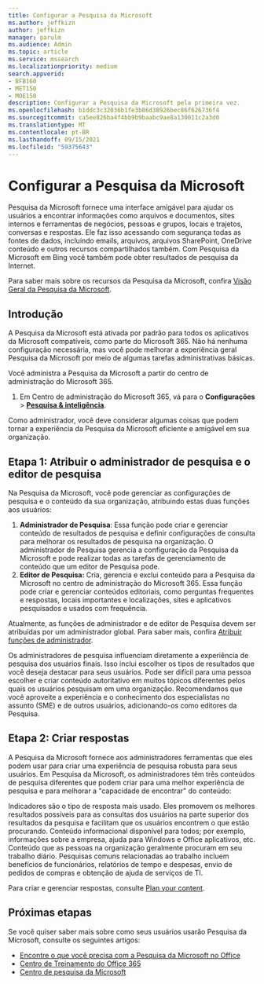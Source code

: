 ```yaml
---
title: Configurar a Pesquisa da Microsoft
ms.author: jeffkizn
author: jeffkizn
manager: parulm
ms.audience: Admin
ms.topic: article
ms.service: mssearch
ms.localizationpriority: medium
search.appverid:
- BFB160
- MET150
- MOE150
description: Configurar a Pesquisa da Microsoft pela primeira vez.
ms.openlocfilehash: b1ddc3c32036b1fe3b86d38926bec86f626736f4
ms.sourcegitcommit: ca5ee826ba4f4bb9b9baabc9ae8a130011c2a3d0
ms.translationtype: MT
ms.contentlocale: pt-BR
ms.lasthandoff: 09/15/2021
ms.locfileid: "59375643"
---
```

# <a name="set-up-microsoft-search"></a>Configurar a Pesquisa da Microsoft

Pesquisa da Microsoft fornece uma interface amigável para ajudar os usuários a encontrar informações como arquivos e documentos, sites internos e ferramentas de negócios, pessoas e grupos, locais e trajetos, conversas e respostas. Ele faz isso acessando com segurança todas as fontes de dados, incluindo emails, arquivos, arquivos SharePoint, OneDrive conteúdo e outros recursos compartilhados também. Com Pesquisa da Microsoft em Bing você também pode obter resultados de pesquisa da Internet.

Para saber mais sobre os recursos da Pesquisa da Microsoft, confira [Visão Geral da Pesquisa da Microsoft](overview-microsoft-search.md).

## <a name="get-started"></a>Introdução

A Pesquisa da Microsoft está ativada por padrão para todos os aplicativos da Microsoft compatíveis, como parte do Microsoft 365. Não há nenhuma configuração necessária, mas você pode melhorar a experiência geral Pesquisa da Microsoft por meio de algumas tarefas administrativas básicas.

Você administra a Pesquisa da Microsoft a partir do centro de administração do Microsoft 365.

1. Em Centro de administração do Microsoft 365, vá para o **Configurações**  >  [**Pesquisa & inteligência**](https://admin.microsoft.com/Adminportal/Home#/MicrosoftSearch).

Como administrador, você deve considerar algumas coisas que podem tornar a experiência da Pesquisa da Microsoft eficiente e amigável em sua organização.

## <a name="step-1-assign-search-admin-and-search-editor"></a>Etapa 1: Atribuir o administrador de pesquisa e o editor de pesquisa

Na Pesquisa da Microsoft, você pode gerenciar as configurações de pesquisa e o conteúdo da sua organização, atribuindo estas duas funções aos usuários:

1. **Administrador de Pesquisa**: Essa função pode criar e gerenciar conteúdo de resultados de pesquisa e definir configurações de consulta para melhorar os resultados de pesquisa na organização. O administrador de Pesquisa gerencia a configuração da Pesquisa da Microsoft e pode realizar todas as tarefas de gerenciamento de conteúdo que um editor de Pesquisa pode.
2. **Editor de Pesquisa:** Cria, gerencia e exclui conteúdo para a Pesquisa da Microsoft no centro de administração do Microsoft 365. Essa função pode criar e gerenciar conteúdos editoriais, como perguntas frequentes e respostas, locais importantes e localizações, sites e aplicativos pesquisados e usados com frequência.

Atualmente, as funções de administrador e de editor de Pesquisa devem ser atribuídas por um administrador global. Para saber mais, confira [Atribuir funções de administrador](/office365/admin/add-users/assign-admin-roles?view=o365-worldwide).

Os administradores de pesquisa influenciam diretamente a experiência de pesquisa dos usuários finais. Isso inclui escolher os tipos de resultados que você deseja destacar para seus usuários. Pode ser difícil para uma pessoa escolher e criar conteúdo autoritativo em muitos tópicos diferentes pelos quais os usuários pesquisam em uma organização. Recomendamos que você aproveite a experiência e o conhecimento dos especialistas no assunto (SME) e de outros usuários, adicionando-os como editores da Pesquisa.

## <a name="step-2-create-answers"></a>Etapa 2: Criar respostas

A Pesquisa da Microsoft fornece aos administradores ferramentas que eles podem usar para criar uma experiência de pesquisa robusta para seus usuários. Em Pesquisa da Microsoft, os administradores têm três conteúdos de pesquisa diferentes que podem criar para uma melhor experiência de pesquisa e para melhorar a "capacidade de encontrar" do conteúdo:

Indicadores são o tipo de resposta mais usado. Eles promovem os melhores resultados possíveis para as consultas dos usuários na parte superior dos resultados da pesquisa e facilitam que os usuários encontrem o que estão procurando.
Conteúdo informacional disponível para todos; por exemplo, informações sobre a empresa, ajuda para Windows e Office aplicativos, etc. Conteúdo que as pessoas na organização geralmente procuram em seu trabalho diário. Pesquisas comuns relacionadas ao trabalho incluem benefícios de funcionários, relatórios de tempo e despesas, envio de pedidos de compras e obtenção de ajuda de serviços de TI.

Para criar e gerenciar respostas, consulte [Plan your content](plan-your-content.md).

## <a name="next-steps"></a>Próximas etapas

Se você quiser saber mais sobre como seus usuários usarão Pesquisa da Microsoft, consulte os seguintes artigos:

- [Encontre o que você precisa com a Pesquisa da Microsoft no Office](https://support.office.com/article/find-what-you-need-with-microsoft-search-in-office-2457d4d8-48a8-4ad4-ab89-5a0657aa8446)
- [Centro de Treinamento do Office 365](https://support.office.com/office-training-center)
- [Centro de pesquisa da Microsoft](https://support.office.com/article/-working-title-microsoft-search-center-b8bf5a2c-7515-40a9-9a6a-b8ed382c86bc)